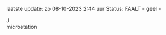 laatste update: 
zo 08-10-2023  2:44   uur 
Status: FAALT - geel - 
<div class="service R">J</div><div class="service Y">microstation</div>